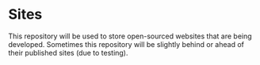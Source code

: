 # Sites

This repository will be used to store open-sourced websites that are being developed.  Sometimes this repository will be slightly behind or ahead of their published sites (due to testing).
